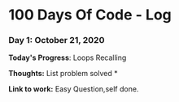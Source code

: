 # 100 Days Of Code - Log



### Day 1: October 21, 2020

**Today's Progress**: Loops Recalling

**Thoughts:** List problem solved * 

**Link to work:** Easy Question,self done.






